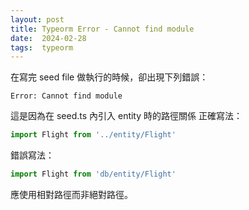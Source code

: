 ```yaml
---
layout: post
title: Typeorm Error - Cannot find module
date:  2024-02-28
tags:  typeorm
---
```

在寫完 seed file 做執行的時候，卻出現下列錯誤：
```
Error: Cannot find module
```
這是因為在 seed.ts 內引入 entity 時的路徑關係
正確寫法：
``` typescript
import Flight from '../entity/Flight'
```
錯誤寫法：
``` typescript
import Flight from 'db/entity/Flight'
```
應使用相對路徑而非絕對路徑。
